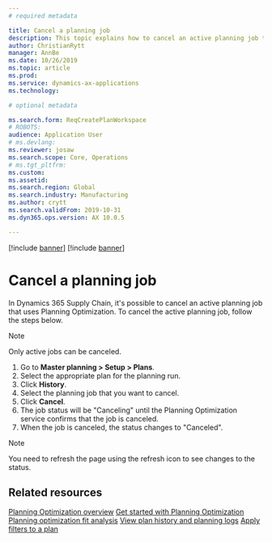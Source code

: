 ```yaml
---
# required metadata

title: Cancel a planning job
description: This topic explains how to cancel an active planning job that uses Planning Optimization.
author: ChristianRytt
manager: AnnBe
ms.date: 10/26/2019
ms.topic: article
ms.prod: 
ms.service: dynamics-ax-applications
ms.technology: 

# optional metadata

ms.search.form: ReqCreatePlanWorkspace
# ROBOTS: 
audience: Application User
# ms.devlang: 
ms.reviewer: josaw
ms.search.scope: Core, Operations
# ms.tgt_pltfrm: 
ms.custom: 
ms.assetid: 
ms.search.region: Global
ms.search.industry: Manufacturing
ms.author: crytt
ms.search.validFrom: 2019-10-31
ms.dyn365.ops.version: AX 10.0.5

---
```


[!include [banner](../../includes/banner.md)]
[!include [banner](../../includes/preview-banner.md)]

# Cancel a planning job

In Dynamics 365 Supply Chain, it's possible to cancel an active planning job that uses Planning Optimization. To cancel the active planning job, follow the steps below.

> [!NOTE]
> Only active jobs can be canceled.

1. Go to **Master planning > Setup > Plans**.
2. Select the appropriate plan for the planning run.
3. Click **History**.
4. Select the planning job that you want to cancel.
5. Click **Cancel**. 
6. The job status will be "Canceling" until the Planning Optimization service confirms that the job is canceled.
7. When the job is canceled, the status changes to "Canceled".

> [!NOTE]
> You need to refresh the page using the refresh icon to see changes to the status.

## Related resources
[Planning Optimization overview](planning-optimization-overview.md)
[Get started with Planning Optimization](get-started.md)
[Planning optimization fit analysis](planning-optimization-fit-analysis.md)
[View plan history and planning logs](plan-history-logs.md)
[Apply filters to a plan](plan-filters.md)
